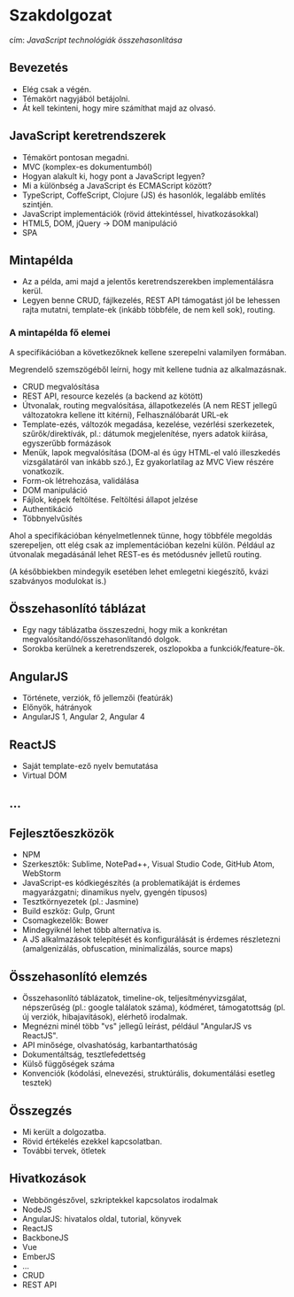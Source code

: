 # Szakdolgozat

cím: _JavaScript technológiák összehasonlítása_

## Bevezetés

* Elég csak a végén.
* Témakört nagyjából betájolni.
* Át kell tekinteni, hogy mire számíthat majd az olvasó.

## JavaScript keretrendszerek

* Témakört pontosan megadni.
* MVC (komplex-es dokumentumból)
* Hogyan alakult ki, hogy pont a JavaScript legyen?
* Mi a különbség a JavaScript és ECMAScript között?
* TypeScript, CoffeScript, Clojure (JS) és hasonlók, legalább említés szintjén.
* JavaScript implementációk (rövid áttekintéssel, hivatkozásokkal)
* HTML5, DOM, jQuery -> DOM manipuláció
* SPA

## Mintapélda

* Az a példa, ami majd a jelentős keretrendszerekben implementálásra kerül.
* Legyen benne CRUD, fájlkezelés, REST API támogatást jól be lehessen rajta mutatni, template-ek (inkább többféle, de nem kell sok), routing.

### A mintapélda fő elemei

A specifikációban a következőknek kellene szerepelni valamilyen formában.

Megrendelő szemszögéből leírni, hogy mit kellene tudnia az alkalmazásnak.

* CRUD megvalósítása
* REST API, resource kezelés (a backend az kötött)
* Útvonalak, routing megvalósítása, állapotkezelés (A nem REST jellegű változatokra kellene itt kitérni), Felhasználóbarát URL-ek
* Template-ezés, változók megadása, kezelése, vezérlési szerkezetek, szűrők/direktívák, pl.: dátumok megjelenítése, nyers adatok kiírása, egyszerűbb formázások
* Menük, lapok megvalósítása (DOM-al és úgy HTML-el való illeszkedés vizsgálatáról van inkább szó.), Ez gyakorlatilag az MVC View részére vonatkozik.
* Form-ok létrehozása, validálása
* DOM manipuláció
* Fájlok, képek feltöltése. Feltöltési állapot jelzése
* Authentikáció
* Többnyelvűsítés

Ahol a specifikációban kényelmetlennek tünne, hogy többféle megoldás szerepeljen, ott elég csak az implementációban kezelni külön. Például az útvonalak megadásánál lehet REST-es és metódusnév jelletű routing.

(A későbbiekben mindegyik esetében lehet emlegetni kiegészítő, kvázi szabványos modulokat is.)

## Összehasonlító táblázat

* Egy nagy táblázatba összeszedni, hogy mik a konkrétan megvalósítandó/összehasonlítandó dolgok.
* Sorokba kerülnek a keretrendszerek, oszlopokba a funkciók/feature-ök.

## AngularJS

* Története, verziók, fő jellemzői (featúrák)
* Előnyök, hátrányok
* AngularJS 1, Angular 2, Angular 4

## ReactJS

* Saját template-ező nyelv bemutatása
* Virtual DOM

## ...

## Fejlesztőeszközök

* NPM
* Szerkesztők: Sublime, NotePad++, Visual Studio Code, GitHub Atom, WebStorm
* JavaScript-es kódkiegészítés (a problematikáját is érdemes magyarázgatni; dinamikus nyelv, gyengén típusos)
* Tesztkörnyezetek (pl.: Jasmine)
* Build eszköz: Gulp, Grunt
* Csomagkezelők: Bower
* Mindegyiknél lehet több alternatíva is.
* A JS alkalmazások telepítését és konfigurálását is érdemes részletezni (amalgenizálás, obfuscation, minimalizálás, source maps)

## Összehasonlító elemzés

* Összehasonlító táblázatok, timeline-ok, teljesítményvizsgálat, népszerűség (pl.: google találatok száma), kódméret, támogatottság (pl. új verziók, hibajavítások), elérhető irodalmak.
* Megnézni minél több "vs" jellegű leírást, például "AngularJS vs ReactJS".
* API minősége, olvashatóság, karbantarthatóság
* Dokumentáltság, tesztlefedettség
* Külső függőségek száma
* Konvenciók (kódolási, elnevezési, struktúrális, dokumentálási esetleg tesztek)

## Összegzés

* Mi került a dolgozatba.
* Rövid értékelés ezekkel kapcsolatban.
* További tervek, ötletek

## Hivatkozások

* Webböngészővel, szkriptekkel kapcsolatos irodalmak
* NodeJS
* AngularJS: hivatalos oldal, tutorial, könyvek
* ReactJS
* BackboneJS
* Vue
* EmberJS
* ...
* CRUD
* REST API

